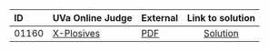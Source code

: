 | ID | UVa Online Judge | External | Link to solution |
|:---|:---|:---|:---:|
| 01160 | [X-Plosives](https://onlinejudge.org/index.php?option=com_onlinejudge&Itemid=8&page=show_problem&problem=3601) | [PDF](https://onlinejudge.org/external/11/1160.pdf) | [Solution](https%3A//github.com/versenyi98/programming-contests/tree/master/UVa%20Online%20Judge/01160%2520-%2520X-Plosives)|
